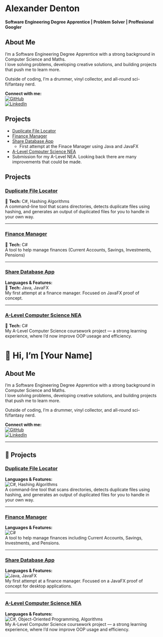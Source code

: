 # Alexander Denton 
**Software Engineering Degree Apprentice | Problem Solver | Proffesional Googler**

## About Me

I’m a Software Engineering Degree Apprentice with a strong background in Computer Science and Maths.  
I love solving problems, developing creative solutions, and building projects that push me to learn more.  

Outside of coding, I’m a drummer, vinyl collector, and all-round sci-fi/fantasy nerd.

**Connect with me:**  
[![GitHub](https://img.shields.io/badge/GitHub-100000?style=for-the-badge&logo=github&logoColor=white)](https://github.com/Atden04)  
[![LinkedIn](https://img.shields.io/badge/LinkedIn-0A66C2?style=for-the-badge&logo=linkedin&logoColor=white)](https://www.linkedin.com/in/your-linkedin/)


## Projects
* [Duplicate File Locator](https://github.com/Atden04/duplicate-file-locator)
* [Finance Manager](https://github.com/Atden04/finance-manager)
* [Share Database App](https://github.com/Atden04/ShareDatabaseApp)
  * First attempt at the Finace Manager using Java and JavaFX
* [A-Level Computer Science NEA](https://github.com/Atden04/A-LevelNEA)
 * Submission for my A-Level NEA. Looking back there are many improvements that could be made.

## Projects

### [Duplicate File Locator](https://github.com/Atden04/duplicate-file-locator)  
🔹 **Tech:** C#, Hashing Algorithms  
A command-line tool that scans directories, detects duplicate files using hashing, and generates an output of duplicated files for you to handle in your own way.

---

### [Finance Manager](https://github.com/Atden04/finance-manager)  
🔹 **Tech:** C#  
A tool to help manage finances (Current Accounts, Savings, Investments, Pensions)

---

### [Share Database App](https://github.com/Atden04/ShareDatabaseApp)  
**Languages & Features:**  
🔹 **Tech:** Java, JavaFX  
My first attempt at a finance manager. Focused on JavaFX proof of concept.

---

### [A-Level Computer Science NEA](https://github.com/Atden04/A-LevelNEA)  
🔹 **Tech:** C#  
My A-Level Computer Science coursework project — a strong learning experience, where I’d now improve OOP useage and efficiency.


# 👋 Hi, I’m [Your Name]

## About Me

I’m a Software Engineering Degree Apprentice with a strong background in Computer Science and Maths.  
I love solving problems, developing creative solutions, and building projects that push me to learn more.  

Outside of coding, I’m a drummer, vinyl collector, and all-round sci-fi/fantasy nerd.  

**Connect with me:**  
[![GitHub](https://img.shields.io/badge/GitHub-100000?style=for-the-badge&logo=github&logoColor=white)](https://github.com/Atden04)  
[![LinkedIn](https://img.shields.io/badge/LinkedIn-0A66C2?style=for-the-badge&logo=linkedin&logoColor=white)](https://www.linkedin.com/in/your-linkedin/)

---

## 🚀 Projects

### [Duplicate File Locator](https://github.com/Atden04/duplicate-file-locator)  
**Languages & Features:**  
![C#](https://img.shields.io/badge/C%23-blue?logo=csharp&logoColor=white), Hashing Algorithms  
A command-line tool that scans directories, detects duplicate files using hashing, and generates an output of duplicated files for you to handle in your own way.

---

### [Finance Manager](https://github.com/Atden04/finance-manager)  
**Languages & Features:**  
![C#](https://img.shields.io/badge/C%23-blue?logo=csharp&logoColor=white)  
A tool to help manage finances including Current Accounts, Savings, Investments, and Pensions.

---

### [Share Database App](https://github.com/Atden04/ShareDatabaseApp)  
**Languages & Features:**  
![Java](https://img.shields.io/badge/Java-red?logo=java&logoColor=white), JavaFX  
My first attempt at a finance manager. Focused on a JavaFX proof of concept for desktop applications.

---

### [A-Level Computer Science NEA](https://github.com/Atden04/A-LevelNEA)  
**Languages & Features:**  
![C#](https://img.shields.io/badge/C%23-blue?logo=csharp&logoColor=white), Object-Oriented Programming, Algorithms  
My A-Level Computer Science coursework project — a strong learning experience, where I’d now improve OOP usage and efficiency.

